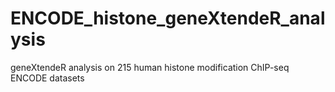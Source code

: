 # ENCODE_histone_geneXtendeR_analysis
geneXtendeR analysis on 215 human histone modification ChIP-seq ENCODE datasets
